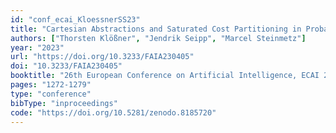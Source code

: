 ```yaml
---
id: "conf_ecai_KloessnerSS23"
title: "Cartesian Abstractions and Saturated Cost Partitioning in Probabilistic Planning."
authors: ["Thorsten Klößner", "Jendrik Seipp", "Marcel Steinmetz"]
year: "2023"
url: "https://doi.org/10.3233/FAIA230405"
doi: "10.3233/FAIA230405"
booktitle: "26th European Conference on Artificial Intelligence, ECAI 2023"
pages: "1272-1279"
type: "conference"
bibType: "inproceedings"
code: "https://doi.org/10.5281/zenodo.8185720"
---
```

